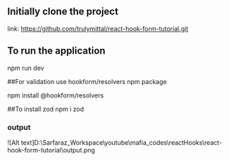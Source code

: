 ## Initially clone the project
link: https://github.com/trulymittal/react-hook-form-tutorial.git

## To run the application
npm run dev


##For validation use hookform/resolvers npm package

npm install @hookform/resolvers

##To install zod
npm i zod


### output
![Alt text]D:\Sarfaraz_Workspace\youtube\mafia_codes\reactHooks\react-hook-form-tutorial\output.png